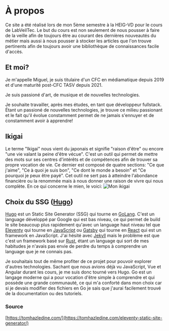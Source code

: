 # À propos

Ce site a été réalisé lors de mon 5ème semestre à la HEIG-VD pour le cours de LabVeilTec. Le but du cours est non seulement de nous pousser à faire de la veille afin de toujours être au courant des dernières nouveautés du métier mais aussi à nous pousser à stocker les articles que l'on trouve pertinents afin de toujours avoir une bibliothèque de connaissances facile d'accès.

## Et moi?

Je m'appelle Miguel, je suis titulaire d'un CFC en médiamatique depuis 2019 et d'une maturité post-CFC TASV depuis 2021.

Je suis passioné d'art, de musique et de nouvelles technologies.

Je souhaite travailler, après mes études, en tant que développeur fullstack. Étant un passioné de nouvelles technologies, je trouve ce milieu passionant et le fait qu'il évolue constamment permet de ne jamais s'ennuyer et de constamment avoir à apprendre!

## Ikigai

Le terme "Ikigai" nous vient du japonais et signifie "raison d'être" ou encore "une vie valant la peine d'être vécue".
C'est un outil qui permet de mettre des mots sur ses centres d'intérêts et de compétences afin de trouver sa propre vocation de vie.
Ce dernier est composé de quatre sections: "Ce que j'aime", "Ce à quoi je suis bon", "Ce dont le monde a besoin" et "Ce pourquoi je peux être payé".
Cet outil ne sert pas à atteindre l'abondance financière ou la renommée mais à nous donner une raison de vivre qui nous complète.
En ce qui concerne le mien, le voici:
![Mon ikigai](./imgs/ikigai.png)

## Choix du SSG ([Hugo](https://gohugo.io/))

[Hugo](https://gohugo.io/) est un Static Site Generator (SSG) qui tourne en [GoLang](https://go.dev/). C'est un language développé par Google qui est bas niveau, ce qui permet de build le site beaucoup plus rapidement qu'avec un language haut niveau tel que [Eleventy](https://www.11ty.dev/) qui tourne en [JavaScript](https://developer.mozilla.org/fr/docs/Web/JavaScript) ou [Gatsby](https://www.gatsbyjs.com/) qui tourne en [React](https://react.dev/) qui est un framework en JavaScript.
J'ai hésité avec [Jekyll](https://jekyllrb.com/) mais le problème est que c'est un framework basé sur [Rust](https://www.rust-lang.org/), étant un language qui sort de mes habitudes je n'avais pas envie de perdre du temps à comprendre un language que je ne connais pas.

Je souhaitais tout de même profiter de ce projet pour pouvoir explorer d'autres technologies. Sachant que nous avions déjà vu JavaScript, Vue et Angular durant les cours, je me suis donc tourné vers Hugo.
Go est un langage moderne qui a pour vocation d'être simple à comprendre et qui possède une grande communauté, ce qui m'a conforté dans mon choix car si je devais modifier des fichiers en Go je sais que j'aurai facilement trouvé de la documentation ou des tutoriels.

### Source

[https://tomhazledine.com/](https://tomhazledine.com/eleventy-static-site-generator/)
